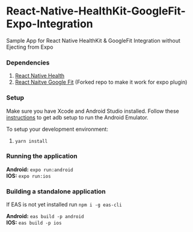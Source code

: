 # React-Native-HealthKit-GoogleFit-Expo-Integration
Sample App for React Native HealthKit &amp; GoogleFit Integration without Ejecting from Expo

### Dependencies
1. [React Native Health](https://github.com/agencyenterprise/react-native-health)
2. [React Naitve Google Fit](https://github.com/edgarmacarioiii/react-native-google-fit-mod) (Forked repo to make it work for expo plugin)

### Setup
Make sure you have Xcode and Android Studio installed. Follow these [instructions](https://docs.expo.io/workflow/android-studio-emulator/) to get adb setup to run the Android Emulator.

To setup your development environment:
1. `yarn install`

### Running the application

**Android:** `expo run:android`  
**IOS:** `expo run:ios`  

### Building a standalone application
If EAS is not yet installed run `npm i -g eas-cli`

**Android:** `eas build -p android`  
**IOS:** `eas build -p ios`  

